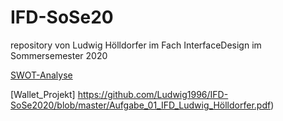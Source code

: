 # IFD-SoSe20
repository von Ludwig Hölldorfer im Fach InterfaceDesign im Sommersemester 2020

[SWOT-Analyse](https://youtu.be/4PVD8gAfQi0)

[Wallet_Projekt] https://github.com/Ludwig1996/IFD-SoSe2020/blob/master/Aufgabe_01_IFD_Ludwig_Hölldorfer.pdf)
